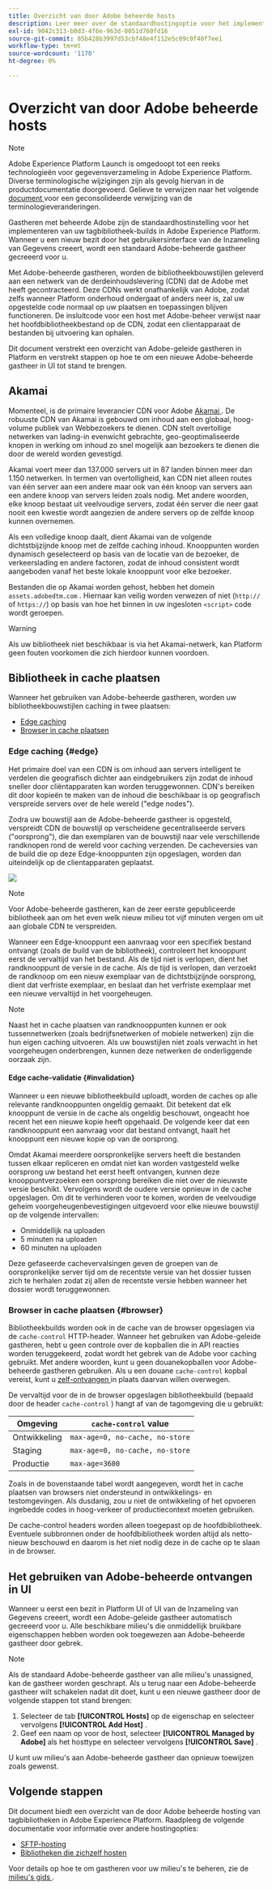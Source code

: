 ```yaml
---
title: Overzicht van door Adobe beheerde hosts
description: Leer meer over de standaardhostingoptie voor het implementeren van builds van tagbibliotheken in Adobe Experience Platform.
exl-id: 9042c313-b0d3-4f6e-963d-0051d760fd16
source-git-commit: 85b428b3997d53cbf48e4f112e5c09c0f40f7ee1
workflow-type: tm+mt
source-wordcount: '1170'
ht-degree: 0%

---
```


# Overzicht van door Adobe beheerde hosts

>[!NOTE]
>
>Adobe Experience Platform Launch is omgedoopt tot een reeks technologieën voor gegevensverzameling in Adobe Experience Platform. Diverse terminologische wijzigingen zijn als gevolg hiervan in de productdocumentatie doorgevoerd. Gelieve te verwijzen naar het volgende [ document ](../../../term-updates.md) voor een geconsolideerde verwijzing van de terminologieveranderingen.

Gastheren met beheerde Adobe zijn de standaardhostinstelling voor het implementeren van uw tagbibliotheek-builds in Adobe Experience Platform. Wanneer u een nieuw bezit door het gebruikersinterface van de Inzameling van Gegevens creeert, wordt een standaard Adobe-beheerde gastheer gecreeerd voor u.

Met Adobe-beheerde gastheren, worden de bibliotheekbouwstijlen geleverd aan een netwerk van de derdeinhoudslevering (CDN) dat de Adobe met heeft gecontracteerd. Deze CDNs werkt onafhankelijk van Adobe, zodat zelfs wanneer Platform onderhoud ondergaat of anders neer is, zal uw opgestelde code normaal op uw plaatsen en toepassingen blijven functioneren. De insluitcode voor een host met Adobe-beheer verwijst naar het hoofdbibliotheekbestand op de CDN, zodat een clientapparaat de bestanden bij uitvoering kan ophalen.

Dit document verstrekt een overzicht van Adobe-geleide gastheren in Platform en verstrekt stappen op hoe te om een nieuwe Adobe-beheerde gastheer in UI tot stand te brengen.

## Akamai

Momenteel, is de primaire leverancier CDN voor Adobe [ Akamai ](https://www.akamai.com/). De robuuste CDN van Akamai is gebouwd om inhoud aan een globaal, hoog-volume publiek van Webbezoekers te dienen. CDN stelt overtollige netwerken van lading-in evenwicht gebrachte, geo-geoptimaliseerde knopen in werking om inhoud zo snel mogelijk aan bezoekers te dienen die door de wereld worden gevestigd.

Akamai voert meer dan 137.000 servers uit in 87 landen binnen meer dan 1.150 netwerken. In termen van overtolligheid, kan CDN niet alleen routes van één server aan een andere maar ook van één knoop van servers aan een andere knoop van servers leiden zoals nodig. Met andere woorden, elke knoop bestaat uit veelvoudige servers, zodat één server die neer gaat nooit een kwestie wordt aangezien de andere servers op de zelfde knoop kunnen overnemen.

Als een volledige knoop daalt, dient Akamai van de volgende dichtstbijzijnde knoop met de zelfde caching inhoud. Knooppunten worden dynamisch geselecteerd op basis van de locatie van de bezoeker, de verkeerslading en andere factoren, zodat de inhoud consistent wordt aangeboden vanaf het beste lokale knooppunt voor elke bezoeker.

Bestanden die op Akamai worden gehost, hebben het domein `assets.adobedtm.com` . Hiernaar kan veilig worden verwezen of niet (`http://` of `https://`) op basis van hoe het binnen in uw ingesloten `<script>` code wordt geroepen.

>[!WARNING]
>
>Als uw bibliotheek niet beschikbaar is via het Akamai-netwerk, kan Platform geen fouten voorkomen die zich hierdoor kunnen voordoen.

## Bibliotheek in cache plaatsen

Wanneer het gebruiken van Adobe-beheerde gastheren, worden uw bibliotheekbouwstijlen caching in twee plaatsen:

* [Edge caching](#edge)
* [Browser in cache plaatsen](#browser)

### Edge caching {#edge}

Het primaire doel van een CDN is om inhoud aan servers intelligent te verdelen die geografisch dichter aan eindgebruikers zijn zodat de inhoud sneller door cliëntapparaten kan worden teruggewonnen. CDN&#39;s bereiken dit door kopieën te maken van de inhoud die beschikbaar is op geografisch verspreide servers over de hele wereld (&quot;edge nodes&quot;).

Zodra uw bouwstijl aan de Adobe-beheerde gastheer is opgesteld, verspreidt CDN de bouwstijl op verscheidene gecentraliseerde servers (&quot;oorsprong&quot;), die dan exemplaren van de bouwstijl naar vele verschillende randknopen rond de wereld voor caching verzenden. De cacheversies van de build die op deze Edge-knooppunten zijn opgeslagen, worden dan uiteindelijk op de clientapparaten geplaatst.

![](../images/cdn-diagram.png)

>[!NOTE]
>
>Voor Adobe-beheerde gastheren, kan de zeer eerste gepubliceerde bibliotheek aan om het even welk nieuw milieu tot vijf minuten vergen om uit aan globale CDN te verspreiden.

Wanneer een Edge-knooppunt een aanvraag voor een specifiek bestand ontvangt (zoals de build van de bibliotheek), controleert het knooppunt eerst de vervaltijd van het bestand. Als de tijd niet is verlopen, dient het randknooppunt de versie in de cache. Als de tijd is verlopen, dan verzoekt de randknoop om een nieuw exemplaar van de dichtstbijzijnde oorsprong, dient dat verfriste exemplaar, en beslaat dan het verfriste exemplaar met een nieuwe vervaltijd in het voorgeheugen.

>[!NOTE]
>
>Naast het in cache plaatsen van randknooppunten kunnen er ook tussennetwerken (zoals bedrijfsnetwerken of mobiele netwerken) zijn die hun eigen caching uitvoeren. Als uw bouwstijlen niet zoals verwacht in het voorgeheugen onderbrengen, kunnen deze netwerken de onderliggende oorzaak zijn.

#### Edge cache-validatie {#invalidation}

Wanneer u een nieuwe bibliotheekbuild uploadt, worden de caches op alle relevante randknooppunten ongeldig gemaakt. Dit betekent dat elk knooppunt de versie in de cache als ongeldig beschouwt, ongeacht hoe recent het een nieuwe kopie heeft opgehaald. De volgende keer dat een randknooppunt een aanvraag voor dat bestand ontvangt, haalt het knooppunt een nieuwe kopie op van de oorsprong.

Omdat Akamai meerdere oorspronkelijke servers heeft die bestanden tussen elkaar repliceren en omdat niet kan worden vastgesteld welke oorsprong uw bestand het eerst heeft ontvangen, kunnen deze knooppuntverzoeken een oorsprong bereiken die niet over de nieuwste versie beschikt. Vervolgens wordt de oudere versie opnieuw in de cache opgeslagen. Om dit te verhinderen voor te komen, worden de veelvoudige geheim voorgeheugenbevestigingen uitgevoerd voor elke nieuwe bouwstijl op de volgende intervallen:

* Onmiddellijk na uploaden
* 5 minuten na uploaden
* 60 minuten na uploaden

Deze gefaseerde cachevervalsingen geven de groepen van de oorspronkelijke server tijd om de recentste versie van het dossier tussen zich te herhalen zodat zij allen de recentste versie hebben wanneer het dossier wordt teruggewonnen.

### Browser in cache plaatsen {#browser}

Bibliotheekbuilds worden ook in de cache van de browser opgeslagen via de `cache-control` HTTP-header. Wanneer het gebruiken van Adobe-geleide gastheren, hebt u geen controle over de kopballen die in API reacties worden teruggekeerd, zodat wordt het gebrek van de Adobe voor caching gebruikt. Met andere woorden, kunt u geen douanekopballen voor Adobe-beheerde gastheren gebruiken. Als u een douane `cache-control` kopbal vereist, kunt u [ zelf-ontvangen ](self-hosting-libraries.md) in plaats daarvan willen overwegen.

De vervaltijd voor de in de browser opgeslagen bibliotheekbuild (bepaald door de header `cache-control` ) hangt af van de tagomgeving die u gebruikt:

| Omgeving | `cache-control` value |
| --- | --- |
| Ontwikkeling | `max-age=0, no-cache, no-store` |
| Staging | `max-age=0, no-cache, no-store` |
| Productie | `max-age=3600` |

Zoals in de bovenstaande tabel wordt aangegeven, wordt het in cache plaatsen van browsers niet ondersteund in ontwikkelings- en testomgevingen. Als dusdanig, zou u niet de ontwikkeling of het opvoeren ingebedde codes in hoog-verkeer of productiecontext moeten gebruiken.

De cache-control headers worden alleen toegepast op de hoofdbibliotheek. Eventuele subbronnen onder de hoofdbibliotheek worden altijd als netto-nieuw beschouwd en daarom is het niet nodig deze in de cache op te slaan in de browser.

## Het gebruiken van Adobe-beheerde ontvangen in UI

Wanneer u eerst een bezit in Platform UI of UI van de Inzameling van Gegevens creeert, wordt een Adobe-geleide gastheer automatisch gecreeerd voor u. Alle beschikbare milieu&#39;s die onmiddellijk bruikbare eigenschappen hebben worden ook toegewezen aan Adobe-beheerde gastheer door gebrek.

>[!NOTE]
>
>Als de standaard Adobe-beheerde gastheer van alle milieu&#39;s unassigned, kan de gastheer worden geschrapt. Als u terug naar een Adobe-beheerde gastheer wilt schakelen nadat dit doet, kunt u een nieuwe gastheer door de volgende stappen tot stand brengen:
>
>1. Selecteer de tab **[!UICONTROL Hosts]** op de eigenschap en selecteer vervolgens **[!UICONTROL Add Host]** .
>1. Geef een naam op voor de host, selecteer **[!UICONTROL Managed by Adobe]** als het hosttype en selecteer vervolgens **[!UICONTROL Save]** .
>
>U kunt uw milieu&#39;s aan Adobe-beheerde gastheer dan opnieuw toewijzen zoals gewenst.

## Volgende stappen

Dit document biedt een overzicht van de door Adobe beheerde hosting van tagbibliotheken in Adobe Experience Platform. Raadpleeg de volgende documentatie voor informatie over andere hostingopties:

* [SFTP-hosting](./sftp-host.md)
* [Bibliotheken die zichzelf hosten](./self-hosting-libraries.md)

Voor details op hoe te om gastheren voor uw milieu&#39;s te beheren, zie de [ milieu&#39;s gids ](../environments.md).
